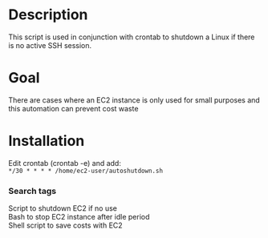 # Description
This script is used in conjunction with crontab to shutdown a Linux if there is no active SSH session.
# Goal
There are cases where an EC2 instance is only used for small purposes and this automation can prevent cost waste
# Installation
Edit crontab (crontab -e) and add:  
`*/30 * * * * /home/ec2-user/autoshutdown.sh`

### Search tags
Script to shutdown EC2 if no use  
Bash to stop EC2 instance after idle period  
Shell script to save costs with EC2  
